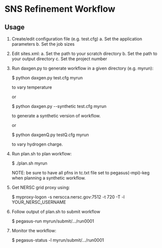 SNS Refinement Workflow
=======================

Usage
-----
1. Create/edit configuration file (e.g. test.cfg)
    a. Set the application parameters
    b. Set the job sizes

2. Edit sites.xml:
    a. Set the path to your scratch directory
    b. Set the path to your output directory
    c. Set the project number

2. Run daxgen.py to generate workflow in a given directory (e.g. myrun):

    $ python daxgen.py test.cfg myrun

    to vary temperature

    or

    $ python daxgen.py --synthetic test.cfg myrun

    to generate a synthetic version of workflow.

    or

    $ python daxgenQ.py testQ.cfg myrun

    to vary hydrogen charge.

3. Run plan.sh to plan workflow:

    $ ./plan.sh myrun

    NOTE: be sure to have all pfns in tc.txt file set to pegasus(-mpi)-keg when planning a synthetic workflow.

4. Get NERSC grid proxy using:

    $ myproxy-logon -s nerscca.nersc.gov:7512 -t 720 -T -l YOUR_NERSC_USERNAME

5. Follow output of plan.sh to submit workflow

    $ pegasus-run myrun/submit/.../run0001

6. Monitor the workflow:

    $ pegasus-status -l myrun/submit/.../run0001

